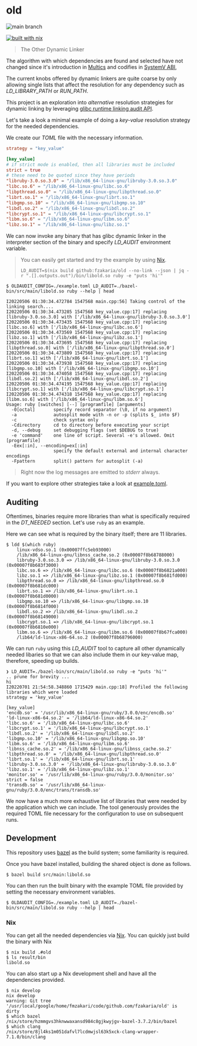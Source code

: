 # old

![main branch](https://github.com/fzakaria/old/actions/workflows/actions.yml/badge.svg)

[![built with nix](https://builtwithnix.org/badge.svg)](https://builtwithnix.org)


> The Other Dynamic Linker

The algorithm with which dependencies are found and selected have not changed since it's introduction in [Multics](https://en.wikipedia.org/wiki/Multics) and codifies in [SystemV ABI](http://www.sco.com/developers/devspecs/gabi41.pdf),

The current knobs offered by dynamic linkers are quite coarse by only allowing single lists that affect the resolution for any dependency such as _LD_LIBRARY_PATH_ or _RUN_PATH_.

This project is an exploration into _alternative_ resolution strategies for dynamic linking by leveraging [glibc runtime linking audit API](https://man7.org/linux/man-pages/man7/rtld-audit.7.html).

Let's take a look a minimal example of doing a _key-value_ resolution strategy for the needed dependencies.

We create our _TOML_ file with the necessary information.
```toml
strategy = "key_value"

[key_value]
# if strict mode is enabled, then all libraries must be included
strict = true
# these need to be quoted since they have periods
"libruby-3.0.so.3.0" = "/lib/x86_64-linux-gnu/libruby-3.0.so.3.0"
"libc.so.6" = "/lib/x86_64-linux-gnu/libc.so.6"
"libpthread.so.0" = "/lib/x86_64-linux-gnu/libpthread.so.0"
"librt.so.1" = "/lib/x86_64-linux-gnu/librt.so.1"
"libgmp.so.10" = "/lib/x86_64-linux-gnu/libgmp.so.10"
"libdl.so.2" = "/lib/x86_64-linux-gnu/libdl.so.2"
"libcrypt.so.1" = "/lib/x86_64-linux-gnu/libcrypt.so.1"
"libm.so.6" = "/lib/x86_64-linux-gnu/libm.so.6"
"libz.so.1" = "/lib/x86_64-linux-gnu/libz.so.1"
```

We can now invoke any binary that has glibc dynamic linker in the interpreter section of the binary and specify _LD_AUDIT_ environment variable.

> You can easily get started and try the example by using [Nix](https://nixos.org).
>
> `LD_AUDIT=$(nix build github:fzakaria/old --no-link --json | jq -r ".[].outputs.out")/bin/libold.so ruby -e "puts 'hi'"
`

```console
$ OLDAUDIT_CONFIG=./example.toml LD_AUDIT=./bazel-bin/src/main/libold.so ruby --help | head

I20220506 01:30:34.472784 1547568 main.cpp:56] Taking control of the linking search....
I20220506 01:30:34.473285 1547568 key_value.cpp:17] replacing [libruby-3.0.so.3.0] with ['/lib/x86_64-linux-gnu/libruby-3.0.so.3.0']
I20220506 01:30:34.473435 1547568 key_value.cpp:17] replacing [libc.so.6] with ['/lib/x86_64-linux-gnu/libc.so.6']
I20220506 01:30:34.473569 1547568 key_value.cpp:17] replacing [libz.so.1] with ['/lib/x86_64-linux-gnu/libz.so.1']
I20220506 01:30:34.473695 1547568 key_value.cpp:17] replacing [libpthread.so.0] with ['/lib/x86_64-linux-gnu/libpthread.so.0']
I20220506 01:30:34.473809 1547568 key_value.cpp:17] replacing [librt.so.1] with ['/lib/x86_64-linux-gnu/librt.so.1']
I20220506 01:30:34.473938 1547568 key_value.cpp:17] replacing [libgmp.so.10] with ['/lib/x86_64-linux-gnu/libgmp.so.10']
I20220506 01:30:34.474058 1547568 key_value.cpp:17] replacing [libdl.so.2] with ['/lib/x86_64-linux-gnu/libdl.so.2']
I20220506 01:30:34.474195 1547568 key_value.cpp:17] replacing [libcrypt.so.1] with ['/lib/x86_64-linux-gnu/libcrypt.so.1']
I20220506 01:30:34.474318 1547568 key_value.cpp:17] replacing [libm.so.6] with ['/lib/x86_64-linux-gnu/libm.so.6']
Usage: ruby [switches] [--] [programfile] [arguments]
  -0[octal]       specify record separator (\0, if no argument)
  -a              autosplit mode with -n or -p (splits $_ into $F)
  -c              check syntax only
  -Cdirectory     cd to directory before executing your script
  -d, --debug     set debugging flags (set $DEBUG to true)
  -e 'command'    one line of script. Several -e's allowed. Omit [programfile]
  -Eex[:in], --encoding=ex[:in]
                  specify the default external and internal character encodings
  -Fpattern       split() pattern for autosplit (-a)
```

> Right now the log messages are emitted to _stderr_ always.

If you want to explore other strategies take a look at [example.toml](example.toml).

## Auditing

Oftentimes, binaries require more libraries than what is specifically required in the _DT_NEEDED_ section.
Let's use `ruby` as an example.

Here we can see what is required by the binary itself; there are 11 libraries.
```console
$ ldd $(which ruby)
	linux-vdso.so.1 (0x00007ffc5eb93000)
	/lib/x86_64-linux-gnu/libnss_cache.so.2 (0x00007f8b68788000)
	libruby-3.0.so.3.0 => /lib/x86_64-linux-gnu/libruby-3.0.so.3.0 (0x00007f8b683f3000)
	libc.so.6 => /lib/x86_64-linux-gnu/libc.so.6 (0x00007f8b6821a000)
	libz.so.1 => /lib/x86_64-linux-gnu/libz.so.1 (0x00007f8b681fd000)
	libpthread.so.0 => /lib/x86_64-linux-gnu/libpthread.so.0 (0x00007f8b681dc000)
	librt.so.1 => /lib/x86_64-linux-gnu/librt.so.1 (0x00007f8b681d0000)
	libgmp.so.10 => /lib/x86_64-linux-gnu/libgmp.so.10 (0x00007f8b6814f000)
	libdl.so.2 => /lib/x86_64-linux-gnu/libdl.so.2 (0x00007f8b68149000)
	libcrypt.so.1 => /lib/x86_64-linux-gnu/libcrypt.so.1 (0x00007f8b6810e000)
	libm.so.6 => /lib/x86_64-linux-gnu/libm.so.6 (0x00007f8b67fca000)
	/lib64/ld-linux-x86-64.so.2 (0x00007f8b68796000)
```

We can run `ruby` using this _LD_AUDIT_ tool to capture all other dynamically needed libaries so that we can also
include them in our key-value map, therefore, speeding up builds.

```console
❯ LD_AUDIT=./bazel-bin/src/main/libold.so ruby -e "puts 'hi'"
.. prune for brevity ...
hi
I20220701 21:54:58.348860 1715429 main.cpp:18] Profiled the following libraries which were loaded
strategy = 'key_value'

[key_value]
'encdb.so' = '/usr/lib/x86_64-linux-gnu/ruby/3.0.0/enc/encdb.so'
'ld-linux-x86-64.so.2' = '/lib64/ld-linux-x86-64.so.2'
'libc.so.6' = '/lib/x86_64-linux-gnu/libc.so.6'
'libcrypt.so.1' = '/lib/x86_64-linux-gnu/libcrypt.so.1'
'libdl.so.2' = '/lib/x86_64-linux-gnu/libdl.so.2'
'libgmp.so.10' = '/lib/x86_64-linux-gnu/libgmp.so.10'
'libm.so.6' = '/lib/x86_64-linux-gnu/libm.so.6'
'libnss_cache.so.2' = '/lib/x86_64-linux-gnu/libnss_cache.so.2'
'libpthread.so.0' = '/lib/x86_64-linux-gnu/libpthread.so.0'
'librt.so.1' = '/lib/x86_64-linux-gnu/librt.so.1'
'libruby-3.0.so.3.0' = '/lib/x86_64-linux-gnu/libruby-3.0.so.3.0'
'libz.so.1' = '/lib/x86_64-linux-gnu/libz.so.1'
'monitor.so' = '/usr/lib/x86_64-linux-gnu/ruby/3.0.0/monitor.so'
strict = false
'transdb.so' = '/usr/lib/x86_64-linux-gnu/ruby/3.0.0/enc/trans/transdb.so'
```

We now have a much more exhaustive list of libraries that were needed by the application which we can include.
The tool generously provides the required TOML file necessary for the configuration to use on subsequent runs.

## Development

This repository uses [bazel](https://docs.bazel.build/) as the build system; some familiarity is required.

Once you have bazel installed, building the shared object is done as follows.
```console
$ bazel build src/main:libold.so
```

You can then run the built binary with the example TOML file provided by setting the necessary environment variables.

```console
$ OLDAUDIT_CONFIG=./example.toml LD_AUDIT=./bazel-bin/src/main/libold.so ruby --help | head
```

### Nix

You can get all the needed dependencies via [Nix](https://nixos.org).
You can quickly just build the binary with Nix
```console
$ nix build .#old
$ ls result/bin
libold.so
```

You can also start up a Nix development shell and have all the dependencies provided.
```console
$ nix develop
nix develop
warning: Git tree '/usr/local/google/home/fmzakari/code/github.com/fzakaria/old' is dirty
$ which bazel
/nix/store/hzmmgvs3hknwwaxansd984c8gjkwyjgv-bazel-3.7.2/bin/bazel
$ which clang
/nix/store/8jl4ks1m051dafvl7lcdmwjsl63k5xck-clang-wrapper-7.1.0/bin/clang
```